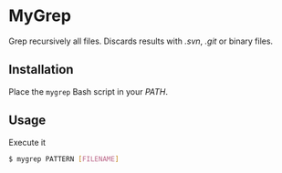 MyGrep
======

Grep recursively all files. Discards results with *.svn*, *.git* or binary files.


Installation
------------
Place the `mygrep` Bash script in your *PATH*.


Usage
-----
Execute it

```bash
$ mygrep PATTERN [FILENAME]
```
